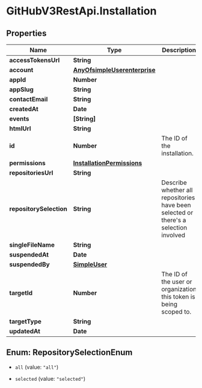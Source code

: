 # GitHubV3RestApi.Installation

## Properties

Name | Type | Description | Notes
------------ | ------------- | ------------- | -------------
**accessTokensUrl** | **String** |  | 
**account** | [**AnyOfsimpleUserenterprise**](AnyOfsimpleUserenterprise.md) |  | 
**appId** | **Number** |  | 
**appSlug** | **String** |  | 
**contactEmail** | **String** |  | [optional] 
**createdAt** | **Date** |  | 
**events** | **[String]** |  | 
**htmlUrl** | **String** |  | 
**id** | **Number** | The ID of the installation. | 
**permissions** | [**InstallationPermissions**](InstallationPermissions.md) |  | 
**repositoriesUrl** | **String** |  | 
**repositorySelection** | **String** | Describe whether all repositories have been selected or there&#39;s a selection involved | 
**singleFileName** | **String** |  | 
**suspendedAt** | **Date** |  | [optional] 
**suspendedBy** | [**SimpleUser**](SimpleUser.md) |  | [optional] 
**targetId** | **Number** | The ID of the user or organization this token is being scoped to. | 
**targetType** | **String** |  | 
**updatedAt** | **Date** |  | 



## Enum: RepositorySelectionEnum


* `all` (value: `"all"`)

* `selected` (value: `"selected"`)




